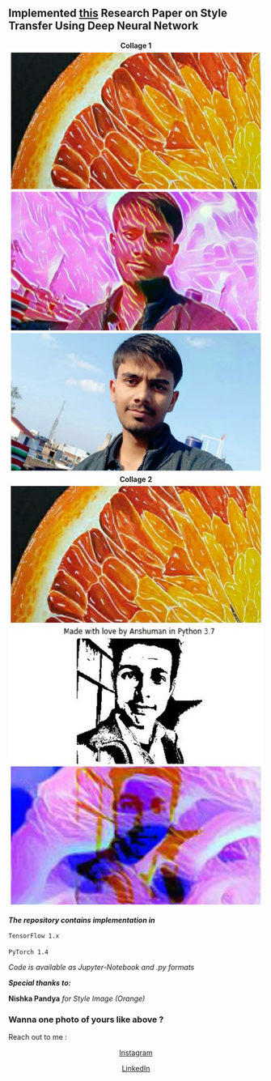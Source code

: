 
## Implemented [this](https://arxiv.org/abs/1508.06576) Research Paper on Style Transfer Using Deep Neural Network </h3>


<center><B>Collage 1</B></center>
<center><img src="src/collage1.jpeg" style="width:542px;height:837px;"></center>
<center><B>Collage 2</B></center>
<center><img src="src/collage2.jpeg" style="width:542px;height:837px;">
  </center>
  
<B><I>The repository contains implementation in</I></B>
    
    TensorFlow 1.x
    
    PyTorch 1.4
  

<I>Code is available as Jupyter-Notebook and .py formats</I>


<B><I>Special thanks to:</I></B>
  
  <B>Nishka Pandya</B>
  <I>for Style Image (Orange)</I>
 
 
<h3> Wanna one photo of yours like above ? </h3>

Reach out to me :

<center>
  
[Instagram](https://www.instagram.com/kanpuriyanawab/)

[LinkedIn](https://www.linkedin.com/in/anshuman-mishra-89b014195/)</center>




  

  
